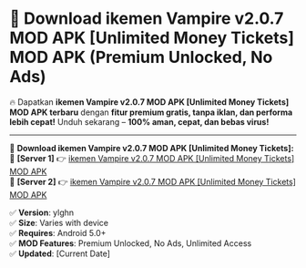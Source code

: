 # 🚀 Download ikemen Vampire v2.0.7 MOD APK [Unlimited Money Tickets] MOD APK (Premium Unlocked, No Ads)  

🔥 Dapatkan **ikemen Vampire v2.0.7 MOD APK [Unlimited Money Tickets] MOD APK terbaru** dengan **fitur premium gratis, tanpa iklan, dan performa lebih cepat!** Unduh sekarang – **100% aman, cepat, dan bebas virus!**  

---


🔽 **Download ikemen Vampire v2.0.7 MOD APK [Unlimited Money Tickets]:**  
🔹 **[Server 1]** 👉 [ikemen Vampire v2.0.7 MOD APK [Unlimited Money Tickets] MOD APK](https://apkcomod.com?title=ikemen_Vampire_v2.0.7_MOD_APK_[Unlimited_Money_Tickets])  
🔹 **[Server 2]** 👉 [ikemen Vampire v2.0.7 MOD APK [Unlimited Money Tickets] MOD APK](https://apkcomod.com?title=ikemen_Vampire_v2.0.7_MOD_APK_[Unlimited_Money_Tickets])  


✅ **Version**: ylghn  
✅ **Size**: Varies with device  
✅ **Requires**: Android 5.0+  
✅ **MOD Features**: Premium Unlocked, No Ads, Unlimited Access  
✅ **Updated**: [Current Date]  
